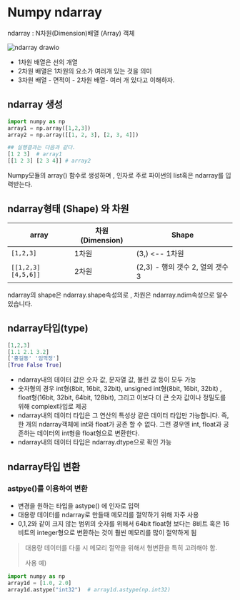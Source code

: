 # Numpy ndarray

ndarray : N차원(Dimension)배열 (Array) 객체

![ndarray drawio](https://user-images.githubusercontent.com/70785000/190153543-5906ec3d-e41a-4bfb-b8c0-a267bce7ce87.png)


* 1차원 배열은 선의 개열
* 2차원 배열은 1차원의 요소가 여러개 있는 것을 의미
* 3차원 배열 - 면적이 - 2차원 배열- 여러 개 있다고 이해하자.

 

## ndarray 생성

```python
import numpy as np
array1 = np.array([1,2,3])
array2 = np.array([[1, 2, 3], [2, 3, 4]])
```

```python
## 실행결과는 다음과 같다.
[1 2 3]  # array1
[[1 2 3] [2 3 4]] # array2
```

Numpy모듈의 array() 함수로 생성하며 , 인자로 주로 파이썬의 list혹은 ndarray를 입력받는다.



## ndarray형태 (Shape) 와 차원

| array              | 차원(Dimension) | Shape                    |
| ------------------ | ------------- | ------------------------ |
| `[1,2,3]`          | 1차원           | (3,)  <-- 1차원            |
| `[[1,2,3][4,5,6]]` | 2차원           | (2,3) - 행의 갯수 2, 열의 갯수 3 |

ndarray의 shape은 ndarray.shape속성의로 , 차원은 ndarray.ndim속성으로 알수 있습니다. 

## ndarray타입(type)

```python
[1,2,3]
[1.1 2.1 3.2]
['홍길동' '임꺽정']
[True False True]
```

* ndarray내의 데이터 값은 숫자 값, 문자열 값, 불린 값 등이 모두 가능
* 숫자형의 경우 int형(8bit, 16bit, 32bit), unsigned int형(8bit, 16bit, 32bit) , float형(16bit, 32bit, 64bit, 128bit), 그리고 이보다 더 큰 숫자 값이나 정밀도를 위해 complex타입로 제공
* ndarray내의 데이터 타입은 그 연산의 특성상 같은 데이터 타입만 가능합니다. 즉, 한 개의 ndarray객체에 int와 float가 공존 할 수 없다. 그런 경우엔 int, float과 공존하는 데이터의 int형을 float형으로 변환한다.
* ndarray내의 데이터 타입은 ndarray.dtype으로 확인 가능

## ndarray타입 변환

### astpye()를 이용하여 변환

* 변경을 원하는 타입을 astype() 에 인자로 입력
* 대용량 데이터를 ndarray로 만들때 메모리를 절약하기 위해 자주 사용
* 0,1,2와 같이 크지 않는 범위의 숫자를 위해서 64bit float형 보다는 8비트  혹은 16비트의 integer형으로 변환하는 것이 훨씬 메모리를 많이 절약하게 됨

> 대용량 데이터를 다룰 시 메모리 절약을 위해서 형변환을 특히 고려해야 함.
>
> 사용 예)

```python
import numpy as np
array1d = [1.0, 2.0]
array1d.astype("int32")  # array1d.astype(np.int32)
```

